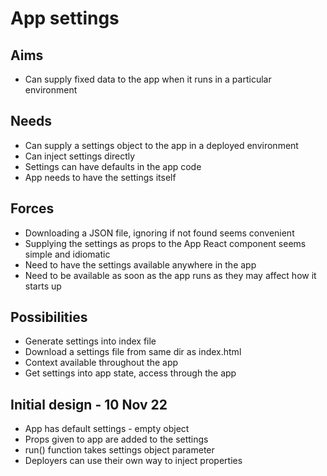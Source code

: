 App settings
============

Aims
----

- Can supply fixed data to the app when it runs in a particular environment


Needs
-----

- Can supply a settings object to the app in a deployed environment
- Can inject settings directly
- Settings can have defaults in the app code
- App needs to have the settings itself


Forces
------

- Downloading a JSON file, ignoring if not found seems convenient
- Supplying the settings as props to the App React component seems simple and idiomatic
- Need to have the settings available anywhere in the app
- Need to be available as soon as the app runs as they may affect how it starts up


Possibilities
-------------

- Generate settings into index file
- Download a settings file from same dir as index.html
- Context available throughout the app
- Get settings into app state, access through the app


Initial design - 10 Nov 22
--------------------------

- App has default settings - empty object
- Props given to app are added to the settings
- run() function takes settings object parameter
- Deployers can use their own way to inject properties